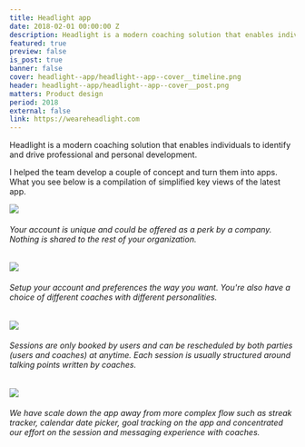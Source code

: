 ```yaml
---
title: Headlight app
date: 2018-02-01 00:00:00 Z
description: Headlight is a modern coaching solution that enables individuals to identify and drive professional and personal development.
featured: true
preview: false
is_post: true
banner: false
cover: headlight--app/headlight--app--cover__timeline.png
header: headlight--app/headlight--app--cover__post.png
matters: Product design
period: 2018
external: false
link: https://weareheadlight.com
---
```

Headlight is a modern coaching solution that enables individuals to identify and drive professional and personal development.

I helped the team develop a couple of concept and turn them into apps. What you see below is a compilation of simplified key views of the latest app.

![](../../assets/images/posts/headlight--app/headlight--app--content--0.png)
###### Your account is unique and could be offered as a perk by a company. Nothing is shared to the rest of your organization. 

![](../../assets/images/posts/headlight--app/headlight--app--content--1.png)
###### Setup your account and preferences the way you want. You're also have a choice of different coaches with different personalities.

![](../../assets/images/posts/headlight--app/headlight--app--content--2.png)
###### Sessions are only booked by users and can be rescheduled by both parties (users and coaches) at anytime. Each session is usually structured around talking points written by coaches.

![](../../assets/images/posts/headlight--app/headlight--app--content--3.png)
###### We have scale down the app away from more complex flow such as streak tracker, calendar date picker, goal tracking on the app and concentrated our effort on the session and messaging experience with coaches.